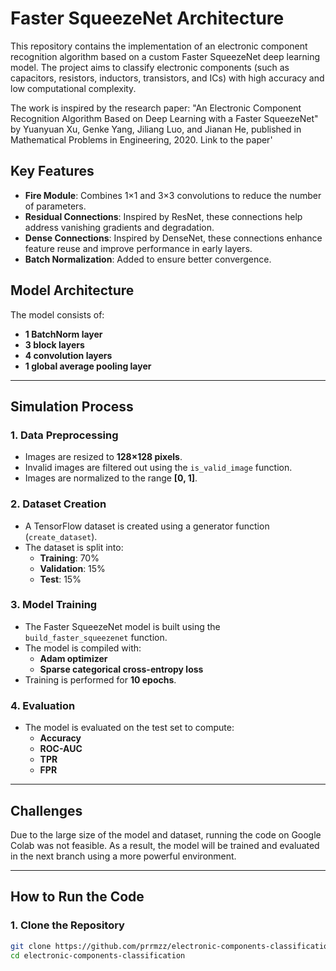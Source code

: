 # **Faster SqueezeNet Architecture**

This repository contains the implementation of an electronic component recognition algorithm based on a custom Faster SqueezeNet deep learning model. The project aims to classify electronic components (such as capacitors, resistors, inductors, transistors, and ICs) with high accuracy and low computational complexity.

The work is inspired by the research paper:
"An Electronic Component Recognition Algorithm Based on Deep Learning with a Faster SqueezeNet"
by Yuanyuan Xu, Genke Yang, Jiliang Luo, and Jianan He, published in Mathematical Problems in Engineering, 2020.
Link to the paper'

## **Key Features**  
- **Fire Module**: Combines 1×1 and 3×3 convolutions to reduce the number of parameters.  
- **Residual Connections**: Inspired by ResNet, these connections help address vanishing gradients and degradation.  
- **Dense Connections**: Inspired by DenseNet, these connections enhance feature reuse and improve performance in early layers.  
- **Batch Normalization**: Added to ensure better convergence.  

## **Model Architecture**  
The model consists of:  
- **1 BatchNorm layer**  
- **3 block layers**  
- **4 convolution layers**  
- **1 global average pooling layer**  

---

## **Simulation Process**

### **1. Data Preprocessing**  
- Images are resized to **128×128 pixels**.  
- Invalid images are filtered out using the `is_valid_image` function.  
- Images are normalized to the range **[0, 1]**.  

### **2. Dataset Creation**  
- A TensorFlow dataset is created using a generator function (`create_dataset`).  
- The dataset is split into:  
  - **Training**: 70%  
  - **Validation**: 15%  
  - **Test**: 15%  

### **3. Model Training**  
- The Faster SqueezeNet model is built using the `build_faster_squeezenet` function.  
- The model is compiled with:  
  - **Adam optimizer**  
  - **Sparse categorical cross-entropy loss**  
- Training is performed for **10 epochs**.  

### **4. Evaluation**  
- The model is evaluated on the test set to compute:  
  - **Accuracy**  
  - **ROC-AUC**  
  - **TPR**  
  - **FPR**  

---

## **Challenges**  
Due to the large size of the model and dataset, running the code on Google Colab was not feasible. As a result, the model will be trained and evaluated in the next branch using a more powerful environment.  

---

## **How to Run the Code**

### **1. Clone the Repository**  
```bash
git clone https://github.com/prrmzz/electronic-components-classification.git
cd electronic-components-classification
